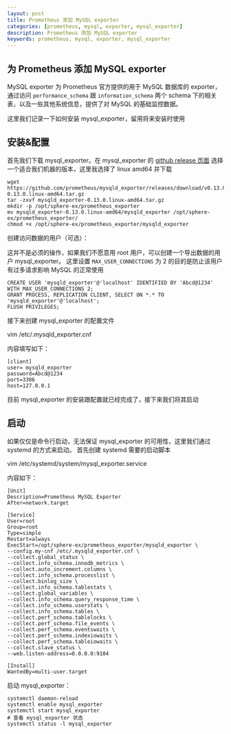 ```yaml
---
layout: post  
title: Prometheus 添加 MySQL exporter  
categories: [prometheus, mysql, exporter, mysql_exporter]  
description: Prometheus 添加 MySQL exporter  
keywords: prometheus, mysql, exporter, mysql_exporter  
---
```



## 为 Prometheus 添加 MySQL exporter

MySQL exporter 为 Prometheus 官方提供的用于 MySQL 数据库的 exporter，通过访问  `performance_schema` 跟 `information_schema` 两个 schema 下的相关表，以及一些其他系统信息，提供了对 MySQL 的基础监控数据。

这里我们记录一下如何安装 mysql_exporter，留用将来安装时使用


## 安装&配置

首先我们下载 mysql_exporter。在 mysql_exporter 的 [github release 页面](https://github.com/prometheus/mysqld_exporter/releases) 选择一个适合我们机器的版本，这里我选择了 linux amd64 并下载

```
wget https://github.com/prometheus/mysqld_exporter/releases/download/v0.13.0/mysqld_exporter-0.13.0.linux-amd64.tar.gz
tar -zxvf mysqld_exporter-0.13.0.linux-amd64.tar.gz
mkdir -p /opt/sphere-ex/prometheus_exporter
mv mysqld_exporter-0.13.0.linux-amd64/mysqld_exporter /opt/sphere-ex/prometheus_exporter/
chmod +x /opt/sphere-ex/prometheus_exporter/mysqld_exporter
```

创建访问数据的用户（可选）：

这并不是必须的操作，如果我们不愿意用 root 用户，可以创建一个导出数据的用户 mysql_exporter。
这里设置 `MAX_USER_CONNECTIONS` 为 2 的目的是防止该用户有过多请求影响 MySQL 的正常使用

```
CREATE USER 'mysqld_exporter'@'localhost' IDENTIFIED BY 'Abcd@1234' WITH MAX_USER_CONNECTIONS 2;
GRANT PROCESS, REPLICATION CLIENT, SELECT ON *.* TO 'mysqld_exporter'@'localhost';
FLUSH PRIVILEGES;
```

接下来创建 mysql_exporter 的配置文件

vim /etc/.mysqld_exporter.cnf

内容填写如下：

```
[client]
user= mysqld_exporter
password=Abcd@1234
port=3306
host=127.0.0.1
```

目前 mysql_exporter 的安装跟配置就已经完成了，接下来我们将其启动

## 启动

如果仅仅是命令行启动，无法保证 mysql_exporter 的可用性，这里我们通过 systemd 的方式来启动。
首先创建 systemd 需要的启动脚本

vim /etc/systemd/system/mysql_exporter.service

内容如下：

```
[Unit]
Description=Prometheus MySQL Exporter
After=network.target

[Service]
User=root
Group=root
Type=simple
Restart=always
ExecStart=/opt/sphere-ex/prometheus_exporter/mysqld_exporter \
--config.my-cnf /etc/.mysqld_exporter.cnf \
--collect.global_status \
--collect.info_schema.innodb_metrics \
--collect.auto_increment.columns \
--collect.info_schema.processlist \
--collect.binlog_size \
--collect.info_schema.tablestats \
--collect.global_variables \
--collect.info_schema.query_response_time \
--collect.info_schema.userstats \
--collect.info_schema.tables \
--collect.perf_schema.tablelocks \
--collect.perf_schema.file_events \
--collect.perf_schema.eventswaits \
--collect.perf_schema.indexiowaits \
--collect.perf_schema.tableiowaits \
--collect.slave_status \
--web.listen-address=0.0.0.0:9104

[Install]
WantedBy=multi-user.target

```

启动 mysql_exporter：

```
systemctl daemon-reload
systemctl enable mysql_exporter
systemctl start mysql_exporter
# 查看 mysql_exporter 状态
systemctl status -l mysql_exporter
```